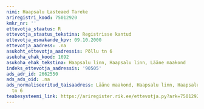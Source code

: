 ```yaml
---
nimi: Haapsalu Lasteaed Tareke
ariregistri_kood: 75012920
kmkr_nr: ''
ettevotja_staatus: R
ettevotja_staatus_tekstina: Registrisse kantud
ettevotja_esmakande_kpv: 09.10.2000
ettevotja_aadress: .na
asukoht_ettevotja_aadressis: Põllu tn 6
asukoha_ehak_kood: 1692
asukoha_ehak_tekstina: Haapsalu linn, Haapsalu linn, Lääne maakond
indeks_ettevotja_aadressis: '90505'
ads_adr_id: 2662550
ads_ads_oid: .na
ads_normaliseeritud_taisaadress: Lääne maakond, Haapsalu linn, Haapsalu linn, Põllu
  tn 6
teabesysteemi_link: https://ariregister.rik.ee/ettevotja.py?ark=75012920&ref=rekvisiidid
---
```

